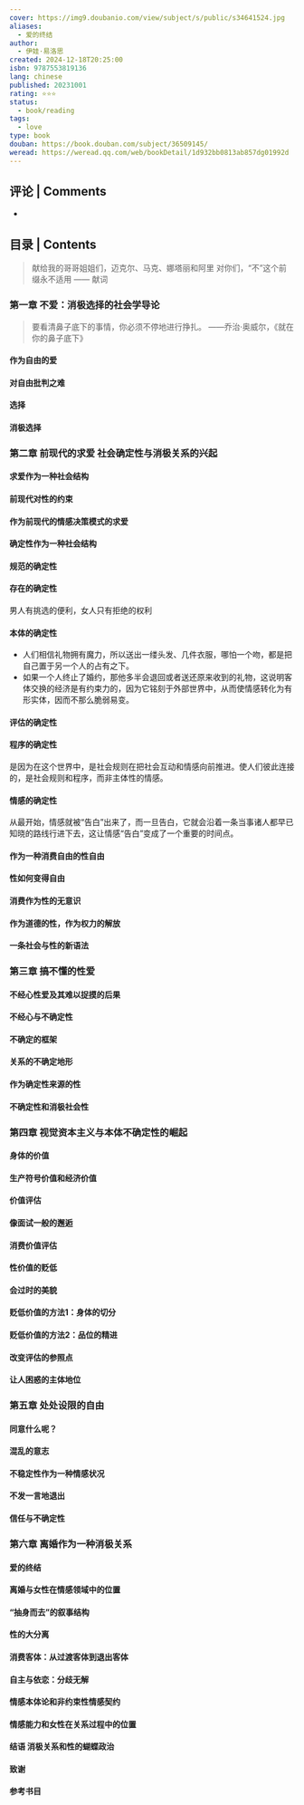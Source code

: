 ```yaml
---
cover: https://img9.doubanio.com/view/subject/s/public/s34641524.jpg
aliases:
  - 爱的终结
author:
  - 伊娃·易洛思
created: 2024-12-18T20:25:00
isbn: 9787553819136
lang: chinese
published: 20231001
rating: ⭐⭐⭐
status:
  - book/reading
tags:
  - love
type: book
douban: https://book.douban.com/subject/36509145/
weread: https://weread.qq.com/web/bookDetail/1d932bb0813ab857dg01992d
---
```

## 评论 | Comments 
- 

## 目录 | Contents 

> 献给我的哥哥姐姐们，迈克尔、马克、娜塔丽和阿里
> 对你们，“不”这个前缀永不适用
    —— 献词
### 第一章 不爱：消极选择的社会学导论
> 要看清鼻子底下的事情，你必须不停地进行挣扎。
  ——乔治·奥威尔，《就在你的鼻子底下》
#### 作为自由的爱
#### 对自由批判之难
#### 选择
#### 消极选择
### 第二章 前现代的求爱 社会确定性与消极关系的兴起
#### 求爱作为一种社会结构
#### 前现代对性的约束
#### 作为前现代的情感决策模式的求爱
#### 确定性作为一种社会结构
#### 规范的确定性
#### 存在的确定性
男人有挑选的便利，女人只有拒绝的权利
#### 本体的确定性
- 人们相信礼物拥有魔力，所以送出一缕头发、几件衣服，哪怕一个吻，都是把自己置于另一个人的占有之下。
- 如果一个人终止了婚约，那他多半会退回或者送还原来收到的礼物，这说明客体交换的经济是有约束力的，因为它铭刻于外部世界中，从而使情感转化为有形实体，因而不那么脆弱易变。
#### 评估的确定性
#### 程序的确定性
是因为在这个世界中，是社会规则在把社会互动和情感向前推进。使人们彼此连接的，是社会规则和程序，而非主体性的情感。
#### 情感的确定性
从最开始，情感就被“告白”出来了，而一旦告白，它就会沿着一条当事诸人都早已知晓的路线行进下去，这让情感“告白”变成了一个重要的时间点。
#### 作为一种消费自由的性自由
#### 性如何变得自由
#### 消费作为性的无意识
#### 作为道德的性，作为权力的解放
#### 一条社会与性的新语法
### 第三章 搞不懂的性爱
#### 不经心性爱及其难以捉摸的后果
#### 不经心与不确定性
#### 不确定的框架
#### 关系的不确定地形
#### 作为确定性来源的性
#### 不确定性和消极社会性
### 第四章 视觉资本主义与本体不确定性的崛起
#### 身体的价值
#### 生产符号价值和经济价值
#### 价值评估
#### 像面试一般的邂逅
#### 消费价值评估
#### 性价值的贬低
#### 会过时的美貌
#### 贬低价值的方法1：身体的切分
#### 贬低价值的方法2：品位的精进
#### 改变评估的参照点
#### 让人困惑的主体地位
### 第五章 处处设限的自由
#### 同意什么呢？
#### 混乱的意志
#### 不稳定性作为一种情感状况
#### 不发一言地退出
#### 信任与不确定性
### 第六章 离婚作为一种消极关系
#### 爱的终结
#### 离婚与女性在情感领域中的位置
#### “抽身而去”的叙事结构
#### 性的大分离
#### 消费客体：从过渡客体到退出客体
#### 自主与依恋：分歧无解
#### 情感本体论和非约束性情感契约
#### 情感能力和女性在关系过程中的位置
#### 结语 消极关系和性的蝴蝶政治
#### 致谢
#### 参考书目
